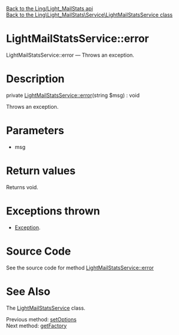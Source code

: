 [Back to the Ling/Light_MailStats api](https://github.com/lingtalfi/Light_MailStats/blob/master/doc/api/Ling/Light_MailStats.md)<br>
[Back to the Ling\Light_MailStats\Service\LightMailStatsService class](https://github.com/lingtalfi/Light_MailStats/blob/master/doc/api/Ling/Light_MailStats/Service/LightMailStatsService.md)


LightMailStatsService::error
================



LightMailStatsService::error — Throws an exception.




Description
================


private [LightMailStatsService::error](https://github.com/lingtalfi/Light_MailStats/blob/master/doc/api/Ling/Light_MailStats/Service/LightMailStatsService/error.md)(string $msg) : void




Throws an exception.




Parameters
================


- msg

    


Return values
================

Returns void.


Exceptions thrown
================

- [Exception](http://php.net/manual/en/class.exception.php).&nbsp;







Source Code
===========
See the source code for method [LightMailStatsService::error](https://github.com/lingtalfi/Light_MailStats/blob/master/Service/LightMailStatsService.php#L82-L85)


See Also
================

The [LightMailStatsService](https://github.com/lingtalfi/Light_MailStats/blob/master/doc/api/Ling/Light_MailStats/Service/LightMailStatsService.md) class.

Previous method: [setOptions](https://github.com/lingtalfi/Light_MailStats/blob/master/doc/api/Ling/Light_MailStats/Service/LightMailStatsService/setOptions.md)<br>Next method: [getFactory](https://github.com/lingtalfi/Light_MailStats/blob/master/doc/api/Ling/Light_MailStats/Service/LightMailStatsService/getFactory.md)<br>

